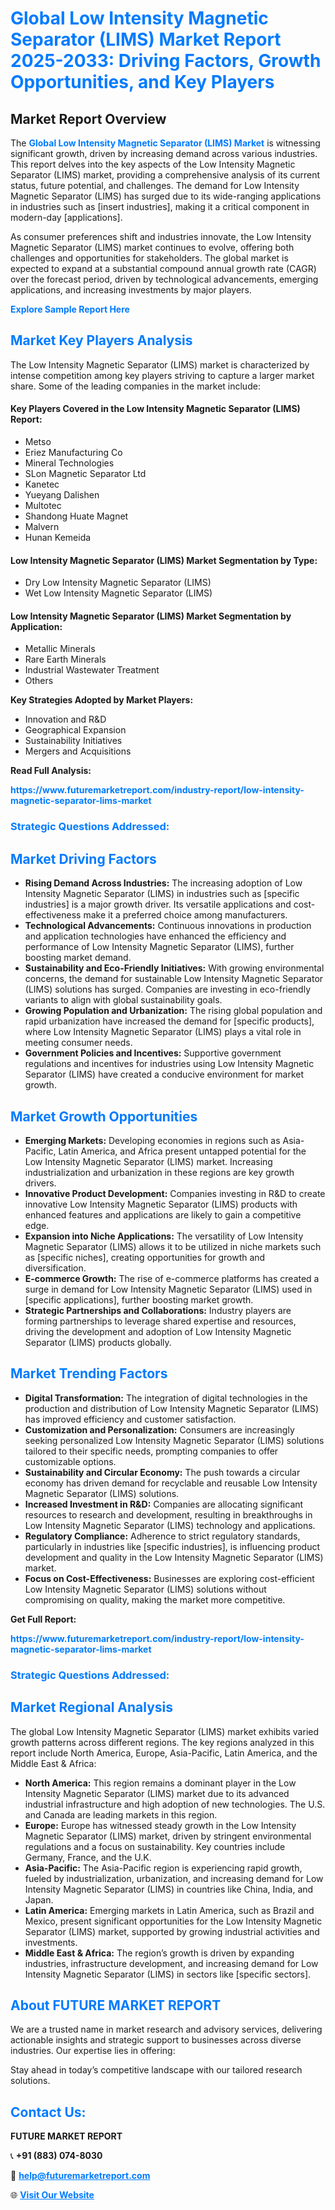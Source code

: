 <h1 style="color: #007BFF;">Global Low Intensity Magnetic Separator (LIMS) Market Report 2025-2033: Driving Factors, Growth Opportunities, and Key Players</h1>

<section id="overview">
<h2>Market Report Overview</h2>
<p>The <a href="https://www.futuremarketreport.com/industry-report/low-intensity-magnetic-separator-lims-market" style="color: #007BFF; text-decoration: none;"><strong>Global Low Intensity Magnetic Separator (LIMS) Market</strong></a> is witnessing significant growth, driven by increasing demand across various industries. This report delves into the key aspects of the Low Intensity Magnetic Separator (LIMS) market, providing a comprehensive analysis of its current status, future potential, and challenges. The demand for Low Intensity Magnetic Separator (LIMS) has surged due to its wide-ranging applications in industries such as [insert industries], making it a critical component in modern-day [applications].</p>
<p>As consumer preferences shift and industries innovate, the Low Intensity Magnetic Separator (LIMS) market continues to evolve, offering both challenges and opportunities for stakeholders. The global market is expected to expand at a substantial compound annual growth rate (CAGR) over the forecast period, driven by technological advancements, emerging applications, and increasing investments by major players.</p>
</section>

<section id="overview">
<p><a href="https://www.futuremarketreport.com/request-sample/reportId=41734" style="color: #007BFF; text-decoration: none;"><strong>Explore Sample Report Here</strong></a></p>
</section>

<section id="key-players">
<h2 style="color: #007BFF;">Market Key Players Analysis</h2>
<p>The Low Intensity Magnetic Separator (LIMS) market is characterized by intense competition among key players striving to capture a larger market share. Some of the leading companies in the market include:</p>
<h4>Key Players Covered in the Low Intensity Magnetic Separator (LIMS) Report:</h4>
<ul><li>Metso</li><li>Eriez Manufacturing Co</li><li>Mineral Technologies</li><li>SLon Magnetic Separator Ltd</li><li>Kanetec</li><li>Yueyang Dalishen</li><li>Multotec</li><li>Shandong Huate Magnet</li><li>Malvern</li><li>Hunan Kemeida</li></ul>
<h4>Low Intensity Magnetic Separator (LIMS) Market Segmentation by Type:</h4>
<ul><li>Dry Low Intensity Magnetic Separator (LIMS)</li><li>Wet Low Intensity Magnetic Separator (LIMS)</li></ul>

<h4>Low Intensity Magnetic Separator (LIMS) Market Segmentation by Application:</h4>
<ul><li>Metallic Minerals</li><li>Rare Earth Minerals</li><li>Industrial Wastewater Treatment</li><li>Others</li></ul>
<p><strong>Key Strategies Adopted by Market Players:</strong></p>
<ul>
<li>Innovation and R&D</li>
<li>Geographical Expansion</li>
<li>Sustainability Initiatives</li>
<li>Mergers and Acquisitions</li>
</ul>
</section>

<section>
<p><strong>Read Full Analysis: </strong></p><a href="https://www.futuremarketreport.com/industry-report/low-intensity-magnetic-separator-lims-market" style="color: #007BFF; text-decoration: none;"><strong>https://www.futuremarketreport.com/industry-report/low-intensity-magnetic-separator-lims-market</strong></a>
<h3 style="color: #007BFF;">Strategic Questions Addressed:</h3>
</section>

<section id="driving-factors">
<h2 style="color: #007BFF;">Market Driving Factors</h2>
<ul>
<li><strong>Rising Demand Across Industries:</strong> The increasing adoption of Low Intensity Magnetic Separator (LIMS) in industries such as [specific industries] is a major growth driver. Its versatile applications and cost-effectiveness make it a preferred choice among manufacturers.</li>
<li><strong>Technological Advancements:</strong> Continuous innovations in production and application technologies have enhanced the efficiency and performance of Low Intensity Magnetic Separator (LIMS), further boosting market demand.</li>
<li><strong>Sustainability and Eco-Friendly Initiatives:</strong> With growing environmental concerns, the demand for sustainable Low Intensity Magnetic Separator (LIMS) solutions has surged. Companies are investing in eco-friendly variants to align with global sustainability goals.</li>
<li><strong>Growing Population and Urbanization:</strong> The rising global population and rapid urbanization have increased the demand for [specific products], where Low Intensity Magnetic Separator (LIMS) plays a vital role in meeting consumer needs.</li>
<li><strong>Government Policies and Incentives:</strong> Supportive government regulations and incentives for industries using Low Intensity Magnetic Separator (LIMS) have created a conducive environment for market growth.</li>
</ul>
</section>

<section id="growth-opportunities">
<h2 style="color: #007BFF;">Market Growth Opportunities</h2>
<ul>
<li><strong>Emerging Markets:</strong> Developing economies in regions such as Asia-Pacific, Latin America, and Africa present untapped potential for the Low Intensity Magnetic Separator (LIMS) market. Increasing industrialization and urbanization in these regions are key growth drivers.</li>
<li><strong>Innovative Product Development:</strong> Companies investing in R&D to create innovative Low Intensity Magnetic Separator (LIMS) products with enhanced features and applications are likely to gain a competitive edge.</li>
<li><strong>Expansion into Niche Applications:</strong> The versatility of Low Intensity Magnetic Separator (LIMS) allows it to be utilized in niche markets such as [specific niches], creating opportunities for growth and diversification.</li>
<li><strong>E-commerce Growth:</strong> The rise of e-commerce platforms has created a surge in demand for Low Intensity Magnetic Separator (LIMS) used in [specific applications], further boosting market growth.</li>
<li><strong>Strategic Partnerships and Collaborations:</strong> Industry players are forming partnerships to leverage shared expertise and resources, driving the development and adoption of Low Intensity Magnetic Separator (LIMS) products globally.</li>
</ul>
</section>

<section id="trending-factors">
<h2 style="color: #007BFF;">Market Trending Factors</h2>
<ul>
<li><strong>Digital Transformation:</strong> The integration of digital technologies in the production and distribution of Low Intensity Magnetic Separator (LIMS) has improved efficiency and customer satisfaction.</li>
<li><strong>Customization and Personalization:</strong> Consumers are increasingly seeking personalized Low Intensity Magnetic Separator (LIMS) solutions tailored to their specific needs, prompting companies to offer customizable options.</li>
<li><strong>Sustainability and Circular Economy:</strong> The push towards a circular economy has driven demand for recyclable and reusable Low Intensity Magnetic Separator (LIMS) solutions.</li>
<li><strong>Increased Investment in R&D:</strong> Companies are allocating significant resources to research and development, resulting in breakthroughs in Low Intensity Magnetic Separator (LIMS) technology and applications.</li>
<li><strong>Regulatory Compliance:</strong> Adherence to strict regulatory standards, particularly in industries like [specific industries], is influencing product development and quality in the Low Intensity Magnetic Separator (LIMS) market.</li>
<li><strong>Focus on Cost-Effectiveness:</strong> Businesses are exploring cost-efficient Low Intensity Magnetic Separator (LIMS) solutions without compromising on quality, making the market more competitive.</li>
</ul>
</section>

<section>
<p><strong>Get Full Report: </strong></p><a href="https://www.futuremarketreport.com/industry-report/low-intensity-magnetic-separator-lims-market" style="color: #007BFF; text-decoration: none;"><strong>https://www.futuremarketreport.com/industry-report/low-intensity-magnetic-separator-lims-market</strong></a>
<h3 style="color: #007BFF;">Strategic Questions Addressed:</h3>
</section>


<section id="regional-analysis">
<h2 style="color: #007BFF;">Market Regional Analysis</h2>
<p>The global Low Intensity Magnetic Separator (LIMS) market exhibits varied growth patterns across different regions. The key regions analyzed in this report include North America, Europe, Asia-Pacific, Latin America, and the Middle East & Africa:</p>
<ul>
<li><strong>North America:</strong> This region remains a dominant player in the Low Intensity Magnetic Separator (LIMS) market due to its advanced industrial infrastructure and high adoption of new technologies. The U.S. and Canada are leading markets in this region.</li>
<li><strong>Europe:</strong> Europe has witnessed steady growth in the Low Intensity Magnetic Separator (LIMS) market, driven by stringent environmental regulations and a focus on sustainability. Key countries include Germany, France, and the U.K.</li>
<li><strong>Asia-Pacific:</strong> The Asia-Pacific region is experiencing rapid growth, fueled by industrialization, urbanization, and increasing demand for Low Intensity Magnetic Separator (LIMS) in countries like China, India, and Japan.</li>
<li><strong>Latin America:</strong> Emerging markets in Latin America, such as Brazil and Mexico, present significant opportunities for the Low Intensity Magnetic Separator (LIMS) market, supported by growing industrial activities and investments.</li>
<li><strong>Middle East & Africa:</strong> The region’s growth is driven by expanding industries, infrastructure development, and increasing demand for Low Intensity Magnetic Separator (LIMS) in sectors like [specific sectors].</li>
</ul>
</section>

<footer>
<h2 style="color: #007BFF;">About FUTURE MARKET REPORT</h2>
<p>We are a trusted name in market research and advisory services, delivering actionable insights and strategic support to businesses across diverse industries. Our expertise lies in offering:</p>

<p>Stay ahead in today’s competitive landscape with our tailored research solutions.</p>

<h2 style="color: #007BFF;">Contact Us:</h2>
<p><strong>FUTURE MARKET REPORT</strong></p>
<p>📞 <strong>+91 (883) 074-8030</strong></p>
<p>📧 <strong><a href="mailto:help@futuremarketreport.com" style="color: #007BFF;">help@futuremarketreport.com</a></strong></p>
<p>🌐 <strong><a href="https://www.futuremarketreport.com/" style="color: #007BFF;">Visit Our Website</a></strong></p>
</footer>